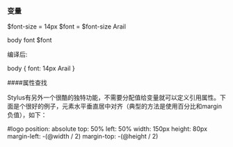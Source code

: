 ### 变量

$font-size = 14px
$font = $font-size Arail

body
  font $font

编译后:

body {
  font: 14px Arail
}

####属性查找

Stylus有另外一个很酷的独特功能，不需要分配值给变量就可以定义引用属性。下面是个很好的例子，元素水平垂直居中对齐（典型的方法是使用百分比和margin负值），如下：

  #logo
    position: absolute
    top: 50%
    left: 50%
    width: 150px
    height: 80px
    margin-left: -(@width / 2)
    margin-top: -(@height / 2)


  